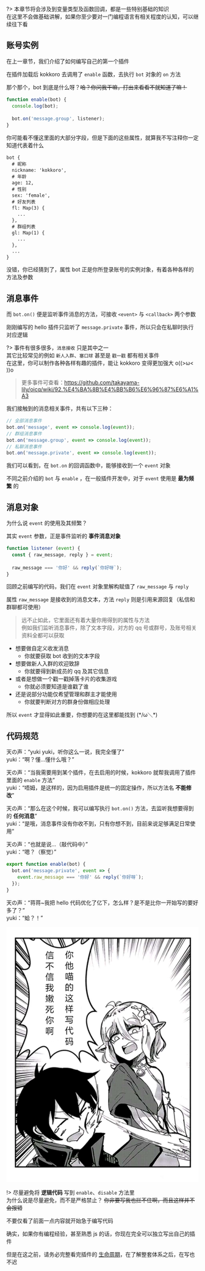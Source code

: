 ?> 本章节将会涉及到变量类型及函数回调，都是一些特别基础的知识  
在这里不会做基础讲解，如果你至少要对一门编程语言有相关程度的认知，可以继续往下看

## 账号实例

在上一章节，我们介绍了如何编写自己的第一个插件

在插件加载后 kokkoro 去调用了 `enable` 函数，去执行 `bot` 对象的 `on` 方法

那个那个，bot 到底是什么呀？~~哈？你问我干嘛，打出来看看不就知道了嘛！~~

``` javascript
function enable(bot) {
  console.log(bot);

  bot.on('message.group', listener);
}
```

你可能看不懂这里面的大部分字段，但是下面的这些属性，就算我不写注释你一定知道代表着什么

``` shell
bot {
  # 昵称
  nickname: 'kokkoro',
  # 年龄
  age: 12,
  # 性别
  sex: 'female',
  # 好友列表
  fl: Map(3) {
    ...
  },
  # 群组列表
  gl: Map(1) {
    ...
  },
  ...
}
```

没错，你已经猜到了，属性 bot 正是你所登录账号的实例对象，有着各种各样的方法及参数

## 消息事件

而 `bot.on()` 便是监听事件消息的方法，可接收 `<event>` 与 `<callback>` 两个参数

刚刚编写的 hello 插件只监听了 `message.private` 事件，所以只会在私聊时执行对应逻辑

?> 事件有很多很多，`消息接收` 只是其中之一  
其它比较常见的例如 `新人入群`、`塞口球` 甚至是 `戳一戳` 都有相关事件  
在这里，你可以制作各种各样有趣的插件，能让 kokkoro 变得更加强大 o((>ω< ))o

> 更多事件可查看：https://github.com/takayama-lily/oicq/wiki/92.%E4%BA%8B%E4%BB%B6%E6%96%87%E6%A1%A3

我们接触到的消息相关事件，共有以下三种：

``` javascript
// 全部消息事件
bot.on('message', event => console.log(event));
// 群组消息事件
bot.on('message.group', event => console.log(event));
// 私聊消息事件
bot.on('message.private', event => console.log(event));
```

我们可以看到，在 `bot.on` 的回调函数中，能够接收到一个 `event` 对象

不同之前介绍的 `bot` 与 `enable` ，在一般插件开发中，对于 `event` 使用是 **最为频繁** 的

## 消息对象

为什么说 `event` 的使用及其频繁？

其实 `event` 参数，正是事件监听的 **事件消息对象**

``` javascript
function listener (event) {
  const { raw_message, reply } = event;

  raw_message === '你好' && reply(`你好呀`);
}
```

回顾之前编写的代码，我们在 `event` 对象里解构赋值了 `raw_message` 与 `reply`

属性 `raw_message` 是接收到的消息文本，方法 `reply` 则是引用来源回复（私信和群聊都可使用）

> 远不止如此，它里面还有着大量你用得到的属性与方法  
例如我们监听消息事件，除了文本字段，对方的 qq 号或群号，及账号相关资料全都可以获取

- 想要做自定义收发消息
  + 你就要获取 bot 收到的文本字段
- 想要做新人入群的欢迎致辞
  + 你就要得到新成员的 qq 及其它信息
- 或者是想做一个戳一戳掉落卡片的收集游戏
  + 你就必须要知道是谁戳了谁
- 还是说部分功能仅希望管理和群主才能使用
  + 你就要判断对方的群身份做相应处理

所以 `event` 才显得如此重要，你想要的在这里都能找到 (\*/ω＼\*)

## 代码规范

天の声：“yuki yuki，听你这么一说，我完全懂了”  
yuki：“啊？懂...懂什么哦？”

天の声：“当我需要用到某个插件，在去启用的时候，kokkoro 就帮我调用了插件里面的 `enable` 方法”  
yuki：“唔姆，是这样的，因为启用插件是统一的固定操作，所以方法名 **不能修改**”

天の声：“那么在这个时候，我可以编写执行 `bot.on()` 方法，去监听我想要得到的 **任何消息**”  
yuki：“是哦，消息事件没有你收不到，只有你想不到，目前来说足够满足日常使用”

天の声：“也就是说...（敲代码中）”  
yuki：“嗯？（察觉）”

``` javascript
export function enable(bot) {
  bot.on('message.private', event => {
    event.raw_message === '你好' && reply(`你好呀`);
  });
}
```

天の声：“蒋蒋~我把 hello 代码优化了亿下，怎么样？是不是比你一开始写的要好多了？”  
yuki：“蛤？！”

![shine](../images/emoji/shine.jpg ':size=20%')

!> 尽量避免将 **逻辑代码** 写到 `enable`、`disable` 方法里  
为什么说是尽量避免，而不是严格禁止？ ~~你非要写我也拦不住啊，而且这样并不会报错~~

不要仅看了前面一点内容就开始急于编写代码

确实，如果你有编程经验，甚至熟悉 js 的话，你现在完全可以独立写出自己的插件

但是在这之前，请务必完整看完插件的 [生命周期](/develop/liftcycle)，在了解整套体系之后，在写也不迟